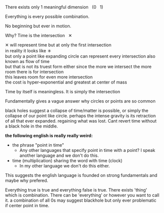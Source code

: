 There exists only 1 meaningful dimension &nbsp; (0 &nbsp; 1)

Everything is every possible combination.

No beginning but ever in motion.

Why? Time is the intersection  &nbsp; ✕

✕ will represent time but at only the first intersection    
in reality it looks like ＊    
but only a point like expanding circle can represent every intersection also known as flow of time     
but that is not its truest form either since the more we intersect the more room there is for intersection     
this leaves room for even more intersection     
the cost is hyper-exponential and greatest at center of mass

Time by itself is meaningless. It is simply the intersection   

Fundamentally gives a vague answer why circles or points are so common

black holes suggest a collapse of time/matter is possible, or simply the collapse of our point like circle. perhaps the intense gravity is its retraction of all that ever expanded. regaining what was lost. Cant revert time without a black hole in the middle.


**the following english is really really weird:**     
- the phrase "point in time"   
  - Any other languages that specify point in time with a point? I speak another language and we don't do this.
- time (multiplication) sharing the word with time (clock)
  - In my other language we don't do this either.
    
This suggests the english language is founded on strong fundamentals and maybe why prefered.



Everything true is true and everything false is true.
There exists 'thing' which is combination.
There can be 'everything' or however you want to call it. a combination of all 0s may suggest blackhole but only ever problematic if center point in time.
